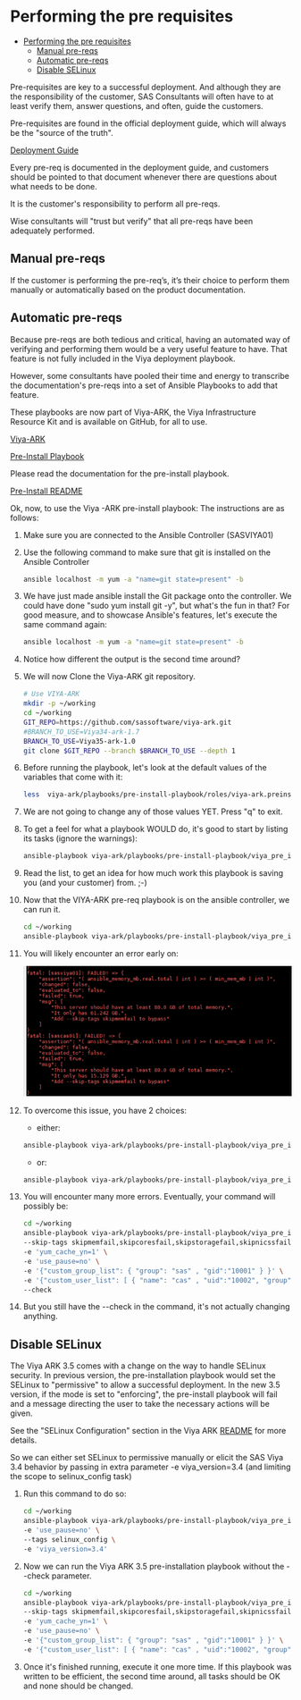 # Performing the pre requisites

* [Performing the pre requisites](#performing-the-pre-requisites)
  * [Manual pre-reqs](#manual-pre-reqs)
  * [Automatic pre-reqs](#automatic-pre-reqs)
  * [Disable SELinux](#disable-selinux)

Pre-requisites are key to a successful deployment. And although they are the responsibility of the customer, SAS Consultants will often have to at least verify them, answer questions, and often, guide the customers.

Pre-requisites are found in the official deployment guide, which will always be the "source of the truth".

[Deployment Guide](http://support.sas.com/documentation/onlinedoc/viya/index.html)

Every pre-req is documented in the deployment guide, and customers should be pointed to that document whenever there are questions about what needs to be done.

It is the customer's responsibility to perform all pre-reqs.

Wise consultants will "trust but verify" that all pre-reqs have been adequately performed.

## Manual pre-reqs

If the customer is performing the pre-req’s, it’s their choice to perform them manually or automatically based on the product documentation.

## Automatic pre-reqs

Because pre-reqs are both tedious and critical, having an automated way of verifying and performing them would be a very useful feature to have. That feature is not fully included in the Viya deployment playbook.

However, some consultants have pooled their time and energy to transcribe the documentation's pre-reqs into a set of Ansible Playbooks to add that feature.

These playbooks are now part of Viya-ARK, the Viya Infrastructure Resource Kit and is available on GitHub, for all to use.

[Viya-ARK](https://github.com/sassoftware/viya-ark)


[Pre-Install Playbook](https://github.com/sassoftware/viya-ark/tree/master/playbooks/pre-install-playbook)

Please read the documentation for the pre-install playbook.

[Pre-Install README](https://github.com/sassoftware/viya-ark/blob/master/playbooks/pre-install-playbook/README.md)

Ok, now, to use the Viya -ARK pre-install playbook:
The instructions are as follows:

1. Make sure you are connected to the Ansible Controller (SASVIYA01)

1. Use the following command to make sure that git is installed on the Ansible Controller

    ```bash
    ansible localhost -m yum -a "name=git state=present" -b
    ```

1. We have just made ansible install the Git package onto the controller. We could have done "sudo yum install git -y", but what's the fun in that?
For good measure, and to showcase Ansible's features, let's execute the same command again:

    ```bash
    ansible localhost -m yum -a "name=git state=present" -b
    ```

1. Notice how different the output is the second time around?
1. We will now Clone the Viya-ARK git repository.

    ```bash
    # Use VIYA-ARK
    mkdir -p ~/working
    cd ~/working
    GIT_REPO=https://github.com/sassoftware/viya-ark.git
    #BRANCH_TO_USE=Viya34-ark-1.7
    BRANCH_TO_USE=Viya35-ark-1.0
    git clone $GIT_REPO --branch $BRANCH_TO_USE --depth 1
    ```

1. Before running the playbook, let's look at the default values of the variables that come with it:

    ```sh
    less  viya-ark/playbooks/pre-install-playbook/roles/viya-ark.preinstall/defaults/main.yml
    ```

1. We are not going to change any of those values YET. Press "q" to exit.
1. To get a feel for what a playbook WOULD do, it's good to start by listing its tasks (ignore the warnings):

    ```bash
    ansible-playbook viya-ark/playbooks/pre-install-playbook/viya_pre_install_playbook.yml --list-tasks
    ```

1. Read the list, to get an idea for how much work this playbook is saving you (and your customer) from. ;-)
1. Now that the VIYA-ARK pre-req playbook is on the ansible controller, we can run it.

    ```sh
    cd ~/working
    ansible-playbook viya-ark/playbooks/pre-install-playbook/viya_pre_install_playbook.yml --check
    ```

1. You will likely encounter an error early on:

    ![failure viyarark mem](img/2019-10-18-16-08-25.png)

1. To overcome this issue, you have 2 choices:

   * either:

    ```sh
    ansible-playbook viya-ark/playbooks/pre-install-playbook/viya_pre_install_playbook.yml --check --skip-tags skipmemfail
    ```

   * or:

    ```sh
    ansible-playbook viya-ark/playbooks/pre-install-playbook/viya_pre_install_playbook.yml --check -e 'min_mem_mb=10000'
    ```

1. You will encounter many more errors. Eventually, your command will possibly be:

    ```sh
    cd ~/working
    ansible-playbook viya-ark/playbooks/pre-install-playbook/viya_pre_install_playbook.yml \
    --skip-tags skipmemfail,skipcoresfail,skipstoragefail,skipnicssfail,bandwidth \
    -e 'yum_cache_yn=1' \
    -e 'use_pause=no' \
    -e '{"custom_group_list": { "group": "sas" , "gid":"10001" } }' \
    -e '{"custom_user_list": [ { "name": "cas" , "uid":"10002", "group":"sas" , "groups":"sas" } , { "name": "sas" , "uid":"10001", "group":"sas" , "groups":"sas" } ] }' \
    --check
    ```

1. But you still have the --check in the command, it's not actually changing anything.

## Disable SELinux

The Viya ARK 3.5 comes with a change on the way to handle SELinux security.
In previous version, the pre-installation playbook would set the SELinux to "permissive" to allow a successful deployment.
In the new 3.5 version, if the mode is set to "enforcing", the pre-install playbook will fail and a message directing the user to take the necessary actions will be given.

See the "SELinux Configuration" section in the Viya ARK [README](https://github.com/sassoftware/viya-ark/blob/master/playbooks/pre-install-playbook/README.md) for more details.

So we can either set SELinux to permissive manually or elicit the SAS Viya 3.4 behavior by passing in extra parameter -e viya_version=3.4 (and limiting the scope to selinux_config task)

1. Run this command to do so:

    ```bash
    cd ~/working
    ansible-playbook viya-ark/playbooks/pre-install-playbook/viya_pre_install_playbook.yml \
    -e 'use_pause=no' \
    --tags selinux_config \
    -e 'viya_version=3.4'
    ```

1. Now we can run the Viya ARK 3.5 pre-installation playbook without the --check parameter.

    ```bash
    cd ~/working
    ansible-playbook viya-ark/playbooks/pre-install-playbook/viya_pre_install_playbook.yml \
    --skip-tags skipmemfail,skipcoresfail,skipstoragefail,skipnicssfail,bandwidth \
    -e 'yum_cache_yn=1' \
    -e 'use_pause=no' \
    -e '{"custom_group_list": { "group": "sas" , "gid":"10001" } }' \
    -e '{"custom_user_list": [ { "name": "cas" , "uid":"10002", "group":"sas" , "groups":"sas" } , { "name": "sas" , "uid":"10001", "group":"sas" , "groups":"sas" } ] }'
    ```

1. Once it's finished running, execute it one more time. If this playbook was written to be efficient, the second time around, all tasks should be OK and none should be changed.